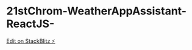 # 21stChrom-WeatherAppAssistant-ReactJS-

[Edit on StackBlitz ⚡️](https://stackblitz.com/edit/react-hyvfrw)